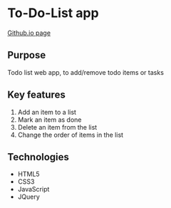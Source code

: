 # To-Do-List app

[Github.io page](https://hientrancong.github.io/to-do-list-app/)

## Purpose

Todo list web app, to add/remove todo items or tasks

## Key features

1. Add an item to a list
2. Mark an item as done
3. Delete an item from the list
4. Change the order of items in the list

## Technologies

- HTML5
- CSS3
- JavaScript
- JQuery
